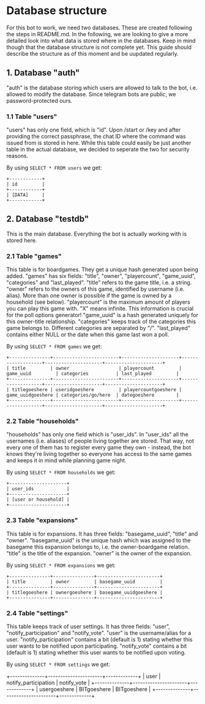 # Database structure

For this bot to work, we need two databases. These are created following the steps in README.md.
In the following, we are looking to give a more detailed look into what data is stored where in the databases.
Keep in mind though that the database structure is not complete yet. This guide should describe the structure as of this moment and be uupdated regularly.

## 1. Database "auth"

"auth" is the database storing which users are allowed to talk to the bot, i.e. allowed to modify the database. Since telegram bots are public, we password-protected ours.

### 1.1 Table "users"

"users" has only one field, which is "id". Upon /start or /key and after providing the correct passphrase, the chat ID where the command was issued from is stored in here.
While this table could easily be just another table in the actual database, we decided to seperate the two for security reasons. 

By using ```SELECT * FROM users``` we get:

    +------------+
    | id         |
    +------------+
    | [DATA]     |
    +------------+

## 2. Database "testdb"

This is the main database. Everything the bot is actually working with is stored here.

### 2.1 Table "games"
This table is for boardgames. They get a unique hash generated upon being added.
"games" has six fields: "title", "owner", "playercount", "game_uuid", "categories" and "last_played".
"title" refers to the game title, i.e. a string.
"owner" refers to the owners of this game, identified by username (i.e. alias). More than one owner is possible if the game is owned by a household (see below).
"playercount" is the maximum amount of players you can play this game with. "X" means infinite. This information is crucial for the poll options generator!
"game_uuid" is a hash generated uniquely for this owner-title relationship.
"categories" keeps track of the categories this game belongs to. Different categories are separated by "/".
"last_played" contains either NULL or the date when this game last won a poll.

By using ```SELECT * FROM games``` we get:

    +---------------+------------------------+---------------------+-------------------+---------------------+---------------------+
    | title         | owner                  | playercount         | game_uuid         | categories          | last_played         |
    +---------------+------------------------+---------------------+-------------------+---------------------+---------------------+
    | titlegoeshere | useridgoeshere         | playercountgoeshere | game_uuidgoeshere | categories/go/here  | dategoeshere        |
    +---------------+------------------------+---------------------+-------------------+---------------------+---------------------+

### 2.2 Table "households"
"households" has only one field which is "user_ids".
In "user_ids" all the usernames (i.e. aliases) of people living together are stored. That way, not every one of them has to register every game they own - instead, the bot knows they're living together so everyone has access to the same games and keeps it in mind while planning game night. 

By using ```SELECT * FROM households``` we get:
    
    +---------------------+
    | user_ids            |
    +---------------------+
    | [user or household] |
    +---------------------+


### 2.3 Table "expansions"
This table is for expansions. It has three fields: "basegame_uuid", "title" and "owner".
"basegame_uuid" is the unique hash which was assigned to the basegame this expansion belongs to, i.e. the owner-boardgame relation.
"title" is the title of the expansion.
"owner" is the owner of the expansion.
 
By using ```SELECT * FROM expansions``` we get:

    +---------------+---------------+-----------------------+
    | title         | owner         | basegame_uuid         |
    +---------------+---------------+-----------------------+
    | titlegoeshere | ownergoeshere | basegame_uuidgoeshere |
    +---------------+---------------+-----------------------+


### 2.4 Table "settings"
This table keeps track of user settings. It has three fields: "user", "notify_participation" and "notify_vote".
"user" is the username/alias for a user.
"notify_participation" contains a bit (default is 1) stating whether this user wants to be notified upon participating.
"notify_vote" contains a bit (default is 1) stating whether this user wants to be notified upon voting.

By using ```SELECT * FROM settings``` we get:

+--------------+----------------------+-------------+
| user         | notify_participation | notify_vote |
+--------------+----------------------+-------------+
| usergoeshere | BITgoeshere          | BITgoeshere |
+--------------+----------------------+-------------+
